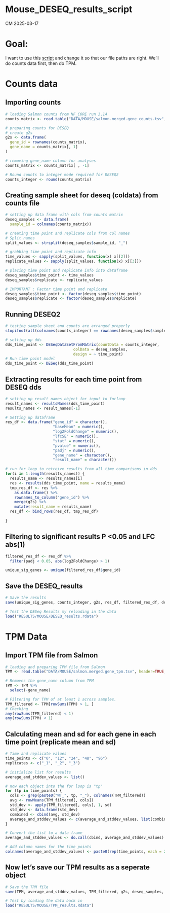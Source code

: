 Mouse_DESEQ_results_script
================
CM
2025-03-17

# Goal:

I want to use this
[script](/scratch/Shares/rinnclass/MASTER_CLASS/lessons/06_Differential_expression_analyses)
and change it so that our file paths are right. We’ll do counts data
first, then do TPM.

# Counts data

## Importing counts

``` r
# loading Salmon counts from NF_CORE run 3.14
counts_matrix <- read.table("DATA/MOUSE/salmon.merged.gene_counts.tsv", header=TRUE, row.names=1)

# preparing counts for DESEQ
# create g2s
g2s <- data.frame(
  gene_id = rownames(counts_matrix),
  gene_name = counts_matrix[, 1]
)

# removing gene_name column for analyses
counts_matrix <- counts_matrix[ , -1]

# Round counts to integer mode required for DESEQ2
counts_integer <- round(counts_matrix)
```

## Creating sample sheet for deseq (coldata) from counts file

``` r
# setting up data frame with cols from counts matrix
deseq_samples <- data.frame(
  sample_id = colnames(counts_matrix))

# creating time point and replicate cols from col names
# Split names
split_values <- strsplit(deseq_samples$sample_id, "_")

# grabbing time point and replicate info 
time_values <- sapply(split_values, function(x) x[[2]])
replicate_values <- sapply(split_values, function(x) x[[3]])

# placing time point and replicate info into dataframe
deseq_samples$time_point <- time_values
deseq_samples$replicate <- replicate_values

# IMPORTANT : Factor time point and replicate
deseq_samples$time_point <- factor(deseq_samples$time_point)
deseq_samples$replicate <- factor(deseq_samples$replicate)
```

## Running DESEQ2

``` r
# testing sample sheet and counts are arranged properly 
stopifnot(all(colnames(counts_integer) == rownames(deseq_samples$sample_id)))

# setting up dds
dds_time_point <- DESeqDataSetFromMatrix(countData = counts_integer,
                              colData = deseq_samples,
                              design = ~ time_point)
# Run time point model
dds_time_point <- DESeq(dds_time_point)
```

## Extracting results for each time point from DESEQ dds

``` r
# setting up result names object for input to forloop
result_names <- resultsNames(dds_time_point)
results_names <- result_names[-1]

# Setting up dataframe
res_df <- data.frame("gene_id" = character(), 
                     "baseMean" = numeric(), 
                     "log2FoldChange" = numeric(), 
                     "lfcSE" = numeric(),
                     "stat" = numeric(),
                     "pvalue" = numeric(),
                     "padj" = numeric(),
                     "gene_name" = character(),
                     "result_name" = character())

# run for loop to retreive results from all time comparisons in dds
for(i in 1:length(results_names)) {
  results_name <- results_names[i]
  res <- results(dds_time_point, name = results_name)
  tmp_res_df <- res %>% 
    as.data.frame() %>%
    rownames_to_column("gene_id") %>%
    merge(g2s) %>%
    mutate(result_name = results_name)
  res_df <- bind_rows(res_df, tmp_res_df)
  
}
```

## Filtering to significant results P \<0.05 and LFC abs(1)

``` r
filtered_res_df <- res_df %>%
  filter(padj < 0.05, abs(log2FoldChange) > 1)

unique_sig_genes <- unique(filtered_res_df$gene_id)
```

## Save the DESEQ_results

``` r
# Save the results
save(unique_sig_genes, counts_integer, g2s, res_df, filtered_res_df, deseq_samples, file = "RESULTS/MOUSE/DESEQ_results.rdata")

# Test the DESeq Results my reloading in the data
load("RESULTS/MOUSE/DESEQ_results.rdata")
```

# TPM Data

## Import TPM file from Salmon

``` r
# loading and preparing TPM file from Salmon
TPM <- read.table("DATA/MOUSE/salmon.merged.gene_tpm.tsv", header=TRUE, row.names=1)

# Removes the gene_name column from TPM
TPM <- TPM %>%
  select(-gene_name)

# Filtering for TPM of at least 1 across samples.
TPM_filtered <- TPM[rowSums(TPM) > 1, ]
# Checking
any(rowSums(TPM_filtered) < 1)
any(rowSums(TPM) < 1)
```

## Calculating mean and sd for each gene in each time point (replicate mean and sd)

``` r
# Time and replicate values
time_points <- c("0", "12", "24", "48", "96")
replicates <- c("_1", "_2", "_3")

# initialize list for results
average_and_stddev_values <- list()

# now each object into the for loop is "tp"
for (tp in time_points) {
  cols <- grep(paste0("WT_", tp, "_"), colnames(TPM_filtered))
  avg <- rowMeans(TPM_filtered[, cols])
  std_dev <- apply(TPM_filtered[, cols], 1, sd)
  std_dev <- data.frame(std_dev)
  combined <- cbind(avg, std_dev)
  average_and_stddev_values <- c(average_and_stddev_values, list(combined))
}

# Convert the list to a data frame
average_and_stddev_values <- do.call(cbind, average_and_stddev_values)

# Add column names for the time points
colnames(average_and_stddev_values) <- paste0(rep(time_points, each = 2), c("_avg", "_sd"))
```

## Now let’s save our TPM results as a seperate object

``` r
# Save the TPM file
save(TPM, average_and_stddev_values, TPM_filtered, g2s, deseq_samples, file = "RESULTS/MOUSE/TPM_results.Rdata" )

# Test by loading the data back in
load("RESULTS/MOUSE/TPM_results.Rdata")
```
